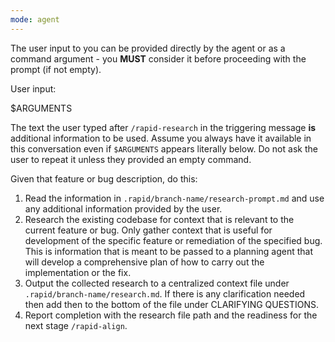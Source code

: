 ```yaml
---
mode: agent
---
```


The user input to you can be provided directly by the agent or as a command argument - you **MUST** consider it before proceeding with the prompt (if not empty).

User input:

$ARGUMENTS

The text the user typed after `/rapid-research` in the triggering message **is** additional information to be used. Assume you always have it available in this conversation even if `$ARGUMENTS` appears literally below. Do not ask the user to repeat it unless they provided an empty command.

Given that feature or bug description, do this:

1. Read the information in `.rapid/branch-name/research-prompt.md` and use any additional information provided by the user.
2. Research the existing codebase for context that is relevant to the current feature or bug. Only gather context that is useful for development of the specific feature or remediation of the specified bug. This is information that is meant to be passed to a planning agent that will develop a comprehensive plan of how to carry out the implementation or the fix.
3. Output the collected research to a centralized context file under `.rapid/branch-name/research.md`. If there is any clarification needed then add then to the bottom of the file under CLARIFYING QUESTIONS.
4. Report completion with the research file path and the readiness for the next stage `/rapid-align`.
